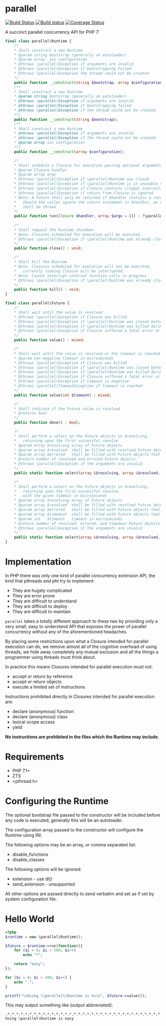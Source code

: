 parallel
========

[![Build Status](https://travis-ci.org/krakjoe/parallel.svg?branch=develop)](https://travis-ci.org/krakjoe/parallel)
[![Build status](https://ci.appveyor.com/api/projects/status/cppfcu6unc0r0h0b?svg=true)](https://ci.appveyor.com/project/krakjoe/parallel)
[![Coverage Status](https://coveralls.io/repos/github/krakjoe/parallel/badge.svg?branch=develop)](https://coveralls.io/github/krakjoe/parallel)

A succinct parallel concurrency API for PHP 7:

```php
final class parallel\Runtime {
	/*
	* Shall construct a new Runtime
	* @param string bootstrap (generally an autoloader)
	* @param array  ini configuration
	* @throws \parallel\Exception if arguments are invalid
	* @throws \parallel\Exception if bootstrapping failed
	* @throws \parallel\Exception the thread could not be created
	*/
	public function __construct(string $bootstrap, array $configuration);
	/**
	* Shall construct a new Runtime
	* @param string bootstrap (generally an autoloader)
	* @throws \parallel\Exception if arguments are invalid
	* @throws \parallel\Exception if bootstrapping failed
	* @throws \parallel\Exception if the thread could not be created	
	**/
	public function __construct(string $bootstrap);
	/**
	* Shall construct a new Runtime
	* @throws \parallel\Exception if arguments are invalid
	* @throws \parallel\Exception if the thread could not be created
	* @param array ini configuration
	**/
	public function __construct(array $configuration);

	/*
	* Shall schedule a Closure for execution passing optional arguments
	* @param Closure handler
	* @param array argv
	* @throws \parallel\Exception if \parallel\Runtime was closed
	* @throws \parallel\Exception if \parallel\Runtime is in unusable state
	* @throws \parallel\Exception if Closure contains illegal instructions
	* @throws \parallel\Exception if return from Closure is ignored
	* Note: A Future shall only be returned if $handler contains a return statement
	*	Should the caller ignore the return statement in $handler, an exception
	*	shall be thrown
	*/
	public function run(Closure $handler, array $argv = []) : ?\parallel\Future;
	
	/*
	* Shall request the Runtime shutdown
	* Note: Closures scheduled for execution will be executed
	* @throws \parallel\Exception if \parallel\Runtime was already closed
	*/
	public function close() : void;

	/*
	* Shall kill the Runtime
	* Note: Closures scheduled for execution will not be executed,
	*	currently running Closure will be interrupted.
	* Note: Cannot interrupt internal function calls in progress
	* @throws \parallel\Exception if \parallel\Runtime was already closed
	*/
	public function kill() : void;
}

final class parallel\Future {
	/*
	* Shall wait until the value is resolved
	* @throws \parallel\Exception if Closure was killed
	* @throws \parallel\Exception if \parallel\Runtime was closed before execution
	* @throws \parallel\Exception if \parallel\Runtime was killed during execution
	* @throws \parallel\Exception if Closure suffered a fatal error or exception
	*/
	public function value() : mixed;

	/*
	* Shall wait until the value is resolved or the timeout is reached
	* @param non-negative timeout in microseconds
	* @throws \parallel\Exception if Closure was killed
	* @throws \parallel\Exception if \parallel\Runtime was closed before execution
	* @throws \parallel\Exception if \parallel\Runtime was killed during execution
	* @throws \parallel\Exception if Closure suffered a fatal error or exception
	* @throws \parallel\Exception if timeout is negative
	* @throws \parallel\TimeoutException if timeout is reached
	*/
	public function value(int $timeout) : mixed;

	/*
	* Shall indicate if the Future value is resolved
	* @returns bool
	*/
	public function done() : bool;

	/*
	* Shall perform a select on the Future objects in $resolving,
	*	returning upon the first successful resolve
	* @param array $resolving array of Future objects
	* @param array $resolved  shall be filled with resolved Future objects
	* @param array $errored   shall be filled with Future objects that errored
	* @return number of resolved and errored Future objects
	* @throws \parallel\Exception if the arguments are invalid
	*/
	public static function select(array &$resolving, array &$resolved, array &$errored) : int;

	/*
	* Shall perform a select on the Future objects in $resolving, 
	*	returning upon the first successful resolve, 
	*	with the given timeout in microseconds
	* @param array $resolving array of Future objects
	* @param array $resolved  shall be filled with resolved Future objects
	* @param array $errored   shall be filled with Future objects that errored
	* @param array $timedout  shall be filled with Future objects that timedout
	* @param int   $timeout   timeout in microseconds
	* @return number of resolved, errored, and timedout Future objects
	* @throws \parallel\Exception if the arguments are invalid
	*/
	public static function select(array &$resolving, array &$resolved, array &$errored, array &$timedout, int $timeout) : int;
}
```

Implementation
==============

In PHP there was only one kind of parallel concurrency extension API, the kind that pthreads and pht try to implement:

  * They are hugely complicated
  * They are error prone
  * They are difficult to understand
  * They are difficult to deploy
  * They are difficult to maintain

`parallel` takes a totally different approach to these two by providing only a very small, easy to understand API that exposes the power of parallel concurrency without any of the aforementioned headaches.

By placing some restrictions upon what a Closure intended for parallel execution can do, we remove almost all of the cognitive overhead of using threads, we hide away completely any mutual exclusion and all the things a programmer using threads must think about.

In practice this means Closures intended for parallel execution must not:

  * accept or return by reference
  * accept or return objects
  * execute a limited set of instructions

Instructions prohibited directly in Closures intended for parallel execution are:

  * declare (anonymous) function
  * declare (anonymous) class
  * lexical scope access
  * yield

__No instructions are prohibited in the files which the Runtime may include.__

Requirements
============

  * PHP 7.1+
  * ZTS
  * <pthread.h>

Configuring the Runtime
=======================

The optional bootstrap file passed to the constructor will be included before any code is executed, generally this will be an autoloader.

The configuration array passed to the constructor will configure the Runtime using INI.

The following options may be an array, or comma separated list:

  * disable_functions
  * disable_classes

The following options will be ignored:

  * extension - use dl()
  * zend_extension - unsupported

All other options are passed directly to zend verbatim and set as if set by system configuration file.

Hello World
===========

```php
<?php
$runtime = new \parallel\Runtime();

$future = $runtime->run(function(){
	for ($i = 0; $i < 500; $i++)
		echo "*";

	return "easy";
});

for ($i = 0; $i < 500; $i++) {
	echo ".";
}

printf("\nUsing \\parallel\\Runtime is %s\n", $future->value());
```

This may output something like (output abbreviated):

```
.*.*.*.*.*.*.*.*.*.*.*.*.*.*.*.*.*.*.*.*.*.*.*.*.*.*.*.*.*.*.*.*.*.*.*.*.*.*.*.*.*.*.*.*.*.*.*.*.*.*.*.*.*
Using \parallel\Runtime is easy
```

